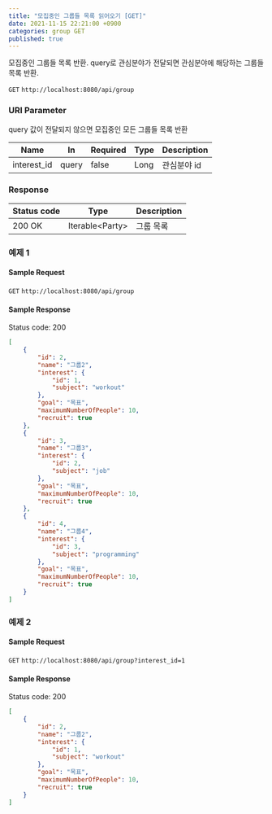 ```yaml
---
title: "모집중인 그룹들 목록 읽어오기 [GET]"
date: 2021-11-15 22:21:00 +0900
categories: group GET
published: true
---
```


모집중인 그룹들 목록 반환. query로 관심분야가 전달되면 관심분야에 해당하는 그룹들 목록 반환.

`GET` `http://localhost:8080/api/group`

### URI Parameter

query 값이 전달되지 않으면 모집중인 모든 그룹들 목록 반환

| Name        | In    | Required | Type | Description |
| ----------- | ----- | -------- | ---- | ----------- |
| interest_id | query | false    | Long | 관심분야 id |

### Response

| Status code | Type             | Description |
| ----------- | ---------------- | ----------- |
| 200 OK      | Iterable\<Party> | 그룹 목록   |



### 예제 1

#### Sample Request

`GET` `http://localhost:8080/api/group`

#### Sample Response

Status code: 200

```json
[
    {
        "id": 2,
        "name": "그룹2",
        "interest": {
            "id": 1,
            "subject": "workout"
        },
        "goal": "목표",
        "maximumNumberOfPeople": 10,
        "recruit": true
    },
    {
        "id": 3,
        "name": "그룹3",
        "interest": {
            "id": 2,
            "subject": "job"
        },
        "goal": "목표",
        "maximumNumberOfPeople": 10,
        "recruit": true
    },
    {
        "id": 4,
        "name": "그룹4",
        "interest": {
            "id": 3,
            "subject": "programming"
        },
        "goal": "목표",
        "maximumNumberOfPeople": 10,
        "recruit": true
    }
]
```



### 예제 2

#### Sample Request

`GET` `http://localhost:8080/api/group?interest_id=1`

#### Sample Response

Status code: 200

```json
[
    {
        "id": 2,
        "name": "그룹2",
        "interest": {
            "id": 1,
            "subject": "workout"
        },
        "goal": "목표",
        "maximumNumberOfPeople": 10,
        "recruit": true
    }
]
```

